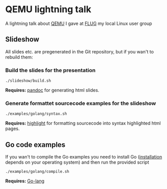 # QEMU lightning talk

A lightning talk about [QEMU](https://www.qemu.org/) I gave at [FLUG](http://www.flug.dk/) my local Linux user group

## Slideshow

All slides etc. are pregenerated in the Git repository, but if you wan't to rebuild them:

### Build the slides for the presentation

    ./slideshow/build.sh

**Requires:** [pandoc](https://pandoc.org/) for generating html slides.

### Generate formattet sourcecode examples for the slideshow

    ./examples/golang/syntax.sh

**Requires:** [highlight](http://www.andre-simon.de/doku/highlight/en/highlight.php) for formatting sourcecode into syntax highlighted html pages.

## Go code examples

If you wan't to compile the Go examples you need to install Go ([installation](https://go.dev/doc/install) depends on your operating system) and then run the provided script

    ./examples/golang/compile.sh

**Requires:** [Go-lang](https://go.dev/)
